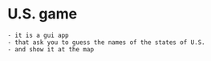 # U.S. game
    - it is a gui app
    - that ask you to guess the names of the states of U.S.
    - and show it at the map